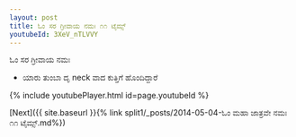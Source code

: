 ```yaml
---
layout: post
title: ಓಂ ಸರ ಗ್ರೀವಾಯ ನಮಃ ೧೧ ಟೈಮ್ಸ್
youtubeId: 3XeV_nTLVVY
---
```

 
 
 ಓಂ ಸರ ಗ್ರೀವಾಯ ನಮಃ  
 
 -  ಯಾರು ತುಂಬಾ ದೃ neck ವಾದ ಕುತ್ತಿಗೆ ಹೊಂದಿದ್ದಾರೆ 
 
  
 
  
 
 
 
 
 
 


{% include youtubePlayer.html id=page.youtubeId %}
 
[Next]({{ site.baseurl }}{% link  split1/_posts/2014-05-04-ಓಂ ಮಹಾ ಜಾತ್ರವೇ ನಮಃ ೧೧ ಟೈಮ್ಸ್.md%})
 

